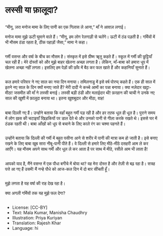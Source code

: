 # लस्सी या फ़ालूदा?

##
“मीनू, ज़रा मनोज मामा के लिए पानी का एक गिलास ले आना,” माँ ने आवाज़ लगाई।

मनोज मामा मुझे ऊटी घुमाने वाले हैं।
“मीनू, हम लोग रेलगाड़ी से चलेंगे। ऊटी में ठंड पड़ती है। गर्मियों में भी मौसम ठंडा रहता है, ठीक पहाड़ों जैसा,” मामा ने कहा।

##
गर्मी वसन्त और वर्षा के बीच का मौसम है। संस्कृत में इसे ग्रीष्म ॠतु कहते हैं। स्कूल में गर्मी की छुट्टियाँ चल रही हैं। मेरे दोस्तों को और मुझे बाहर खेलना अच्छा लगता है। लेकिन, माँ-बाबा को हमारा धूप में खेलना अच्छा नहीं लगता। इसलिए हम पेड़ों की छाँव में बैठ कर फल खाते हैं और कहानियाँ सुनाते हैं।

##
कल हमारे परिवार ने नए साल का नया दिन मनाया। तमिलनाडु में इसे वर्ष पोरप्प् कहते हैं। एक ही साल में इतने नए साल के दिन क्यों मनाए जाते हैं? मेरी दादी ने कच्चे आमों का पन्ना बनाया। क्या मज़ेदार खट्टा-मीठा! जसमीत की माँ ने लस्सी बनाई। लस्सी बड़ी ठंडी और मलाईदार थी! फ़रहान की चाची ने उनके नए साल की खुशी में फ़ालूदा बनाया था। इतना खुशबूदार और मीठा, वाह!

##
बाबा दिल्ली गए हैं। उन्होंने बताया कि वहाँ बहुत गर्मी पड़ रही है और हर तऱफ धूल ही धूल है। पुराने समय में लोग ख़स की चटाइयाँ खिड़कियों पर डाल देते थे और उनको पानी से गीला करके रखते थे। इससे घर में ठंडक रहती थी। बाबा आँखों को धूप से बचाने के लिए काले रंग का चश्मा पहनते हैं।

##
उन्होंने बताया कि दिल्ली की गर्मी में बहुत पसीना आने से शरीर में पानी की मात्रा कम हो जाती है। इसे बनाए रखने के लिए बाबा खूब सारा नीबू-पानी पीते हैं। वे दिल्ली से हमारे लिए मीठे-मीठे दसहरी आम ले कर आएँगे। यह मौसम अपने साथ गर्मी और धूल ले कर आता है पर साथ में मीठे, रसीले आम भी लाता है!

##
आपको याद है, मैंने वसन्त में एक पौधा बगीचे में बोया था? वह मेरा दोस्त है और तेज़ी से बढ़ रहा है। सत्रह पत्ते आ गए हैं उसमें! मैं नन्हे पौधे को आज-कल दिन में दो बार सींचती हूँ।

##
मुझे लगता है यह वर्षा की राह देख रहा है।

क्या अगली गर्मियों तक यह मुझे फल देगा?

##
* License: [CC-BY]
* Text: Mala Kumar, Manisha Chaudhry
* Illustration: Priya Kuriyan
* Translation: Rajesh Khar
* Language: hi
